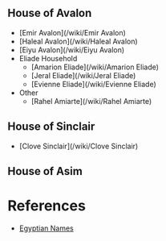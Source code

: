 ## House of Avalon
* [Emir Avalon](/wiki/Emir Avalon)
* [Haleal Avalon](/wiki/Haleal Avalon)
* [Eiyu Avalon](/wiki/Eiyu Avalon)
* Eliade Household
	* [Amarion Eliade](/wiki/Amarion Eliade)
    * [Jeral Eliade](/wiki/Jeral Eliade)
    * [Evienne Eliade](/wiki/Evienne Eliade)
* Other
	* [Rahel Amiarte](/wiki/Rahel Amiarte)

## House of Sinclair
* [Clove Sinclair](/wiki/Clove Sinclair)

## House of Asim

# References
* [Egyptian Names](http://www.sheknows.com/baby-names/egyptian-baby-names)